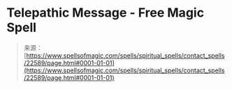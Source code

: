 <!--yml

category: 未分类

date: 2024-06-12 19:06:57

-->

# Telepathic Message - Free Magic Spell

> 来源：[https://www.spellsofmagic.com/spells/spiritual_spells/contact_spells/22589/page.html#0001-01-01](https://www.spellsofmagic.com/spells/spiritual_spells/contact_spells/22589/page.html#0001-01-01)
